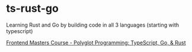 # ts-rust-go
Learning Rust and Go by building code in all 3 languages (starting with typescript)

[Frontend Masters Course - Polyglot Programming: TypeScript, Go, & Rust](https://frontendmasters.com/courses/typescript-go-rust/)
